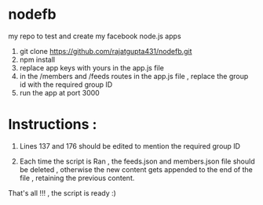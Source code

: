 nodefb
======

my repo to test and create my facebook node.js apps

1. git clone https://github.com/rajatgupta431/nodefb.git
2. npm install
3. replace app keys with yours in the app.js file 
4. in the /members and /feeds routes in the app.js file , replace the group id with the required group ID 
5. run the app at port 3000

Instructions :
===============
1. Lines 137 and 176 should be edited to mention the required group ID 

2. Each time the script is Ran , the feeds.json and members.json file should be deleted , otherwise the new content gets appended to the end of the file , retaining the previous content. 


That's all !!! , the script is ready :)
